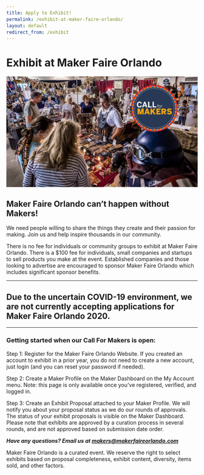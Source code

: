 ```yaml
---
title: Apply to Exhibit!
permalink: /exhibit-at-maker-faire-orlando/
layout: default
redirect_from: /exhibit
---
```

# Exhibit at Maker Faire Orlando
![Brassroots Leather exhibits at Maker Faire Orlando](/assets/images/cfm_brassroots_exhibit.jpg)

## Maker Faire Orlando can’t happen without Makers!
We need people willing to share the things they create and their passion for making. Join us and help inspire thousands in our community.

There is no fee for individuals or community groups to exhibit at Maker Faire Orlando. There is a $100 fee for individuals, small companies and startups to sell products you make at the event. Established companies and those looking to advertise are encouraged to sponsor Maker Faire Orlando which includes significant sponsor benefits.

---

## Due to the uncertain COVID-19 environment, we are not currently accepting applications for Maker Faire Orlando 2020.

---

### Getting started when our Call For Makers is open:

Step 1: Register for the Maker Faire Orlando Website. If you created an account to exhibit in a prior year, you do not need to create a new account, just login (and you can reset your password if needed).

Step 2: Create a Maker Profile on the Maker Dashboard on the My Account menu. Note: this page is only available once you’ve registered, verified, and logged in.

Step 3: Create an Exhibit Proposal attached to your Maker Profile. We will notify you about your proposal status as we do our rounds of approvals. The status of your exhibit proposals is visible on the Maker Dashboard. Please note that exhibits are approved by a curation process in several rounds, and are not approved based on submission date order.

***Have any questions? Email us at makers@makerfaireorlando.com***

Maker Faire Orlando is a curated event. We reserve the right to select exhibits based on proposal completeness, exhibit content, diversity, items sold, and other factors.
